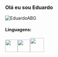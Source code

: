 <h3>Olá eu sou Eduardo</h3>


<!--
**EduardoABG/EduardoABG** is a ✨ _special_ ✨ repository because its `README.md` (this file) appears on your GitHub profile.!-->


<p align="left"> <img src="https://komarev.com/ghpvc/?username=EduardoABG&label=Total%20de%20visualizações&color=0e75b6&style=flat" alt="EduardoABG" /></p> 

<h4>Linguagens:</h4>

<p align="left"><img src="https://cdn.jsdelivr.net/gh/devicons/devicon/icons/javascript/javascript-original.svg" width="40px" height="40px" /><img src="https://cdn.jsdelivr.net/gh/devicons/devicon/icons/c/c-original.svg" width="40px" height="40px"/><img src="https://cdn.jsdelivr.net/gh/devicons/devicon/icons/python/python-original.svg" width="45px" height="45px" /></p>

